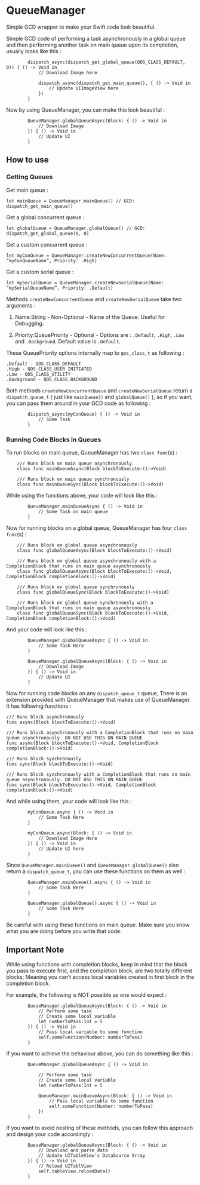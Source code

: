 # QueueManager
Simple GCD wrapper to make your Swift code look beautiful.

Simple GCD code of performing a task asynchronously in a global queue and then performing another task on main queue upon its completion, usually looks like this :  		
```
        dispatch_async(dispatch_get_global_queue(QOS_CLASS_DEFAULT, 0)) { () -> Void in
            // Download Image here
            
            dispatch_async(dispatch_get_main_queue(), { () -> Void in
                // Update UIImageView here
            })
        }  
```
  
Now by using QueueManager, you can make this look beautiful :  
```  
        QueueManager.globalQueueAsync(Block: { () -> Void in
            // Download Image
        }) { () -> Void in
            // Update UI
        }  
```

## How to use
### Getting Queues
Get main queue :  
```  
let mainQueue = QueueManager.mainQueue() // GCD: dispatch_get_main_queue()  
```
Get a global concurrent queue :  
```
let globalQueue = QueueManager.globalQueue() // GCD: dispatch_get_global_queue(0, 0)
```  
Get a custom concurrent queue :
```
let myConQueue = QueueManager.createNewConcurrentQueue(Name: “myConQueueName”, Priority: .High)
```
Get a custom serial queue :
```
let mySerialQueue = QueueManager.createNewSerialQueue(Name: “mySerialQueueName”, Priority: .Default)
```
Methods `createNewConcurrentQueue` and `createNewSerialQueue` take two arguments :  

1) Name:String - Non-Optional - Name of the Queue. Useful for Debugging.

2) Priority:QueuePriority - Optional - Options are : `.Default`, `.High`, `.Low` and `.Background`. Default value is `.Default`.

These QueuePriority options internally map to `qos_class_t` as following :
```
.Default - QOS_CLASS_DEFAULT
.High - QOS_CLASS_USER_INITIATED
.Low - QOS_CLASS_UTILITY
.Background - QOS_CLASS_BACKGROUND
```
Both methods `createNewConcurrentQueue` and `createNewSerialQueue` return a `dispatch_queue_t` ( just like `mainQueue()` and `globalQueue()` ), so if you want, you can pass them around in your GCD code as following : 
```
        dispatch_async(myConQueue) { () -> Void in
            // Some Task
        }
```
### Running Code Blocks in Queues
To run blocks on main queue, QueueManager has two `class func`(s) :
```
	/// Runs block on main queue asynchronously
    class func mainQueueAsync(Block blockToExecute:()->Void)
    
    /// Runs block on main queue synchronously
    class func mainQueueSync(Block blockToExecute:()->Void)
```
While using the functions above, your code will look like this :  
```
        QueueManager.mainQueueAsync { () -> Void in
            // Some Task on main queue
        }  
```
Now for running blocks on a global queue, QueueManager has four `class func`(s) :
```
	/// Runs block on global queue asynchronously
    class func globalQueueAsync(Block blockToExecute:()->Void)

    /// Runs block on global queue asynchronously with a CompletionBlock that runs on main queue asynchronously
    class func globalQueueAsync(Block blockToExecute:()->Void, CompletionBlock completionBlock:()->Void)
    
    /// Runs block on global queue synchronously
    class func globalQueueSync(Block blockToExecute:()->Void)
    
    /// Runs block on global queue synchronously with a CompletionBlock that runs on main queue asynchronously
    class func globalQueueSync(Block blockToExecute:()->Void, CompletionBlock completionBlock:()->Void)
```
And your code will look like this :  
```
        QueueManager.globalQueueAsync { () -> Void in
            // Some Task Here
        }

        QueueManager.globalQueueAsync(Block: { () -> Void in
            // Download Image
        }) { () -> Void in
            // Update UI
        }
```

Now for running code blocks on any `dispatch_queue_t` queue, There is an extension provided with QueueManager that makes use of QueueManager. It has following functions :
```
/// Runs block asynchronously
func async(Block blockToExecute:()->Void)

/// Runs block asynchronously with a CompletionBlock that runs on main queue asynchronously. DO NOT USE THIS ON MAIN QUEUE
func async(Block blockToExecute:()->Void, CompletionBlock completionBlock:()->Void)

/// Runs block synchronously
func sync(Block blockToExecute:()->Void)

/// Runs block synchronously with a CompletionBlock that runs on main queue asynchronously. DO NOT USE THIS ON MAIN QUEUE
func sync(Block blockToExecute:()->Void, CompletionBlock completionBlock:()->Void)
```
And while using them, your code will look like this :  
```
        myConQueue.async { () -> Void in
            // Some Task Here
        }

        myConQueue.async(Block: { () -> Void in
            // Download Image Here
        }) { () -> Void in
            // Update UI here
        }  
```
Since `QueueManager.mainQueue()` and `QueueManager.globalQueue()` also return a `dispatch_queue_t`, you can use these functions on them as well :  
```
        QueueManager.mainQueue().async { () -> Void in
            // Some Task Here
        }

        QueueManager.globalQueue().async { () -> Void in
            // Some Task Here
        }
```
Be careful with using these functions on main queue. Make sure you know what you are doing before you write that code.

## Important Note
While using functions with completion blocks, keep in mind that the block you pass to execute first, and the completion block, are two totally different blocks; Meaning you can’t access local variables created in first block in the completion block.

For example, the following is NOT possible as one would expect :
```
        QueueManager.globalQueueAsync(Block: { () -> Void in
            // Perform some task
            // Create some local variable
            let numberToPass:Int = 5
        }) { () -> Void in
            // Pass local variable to some function
            self.someFunction(Number: numberToPass)
        }
```
If you want to achieve the behaviour above, you can do something like this :  
```
        QueueManager.globalQueueAsync { () -> Void in
            
            // Perform some task
            // Create some local variable
            let numberToPass:Int = 5
            
            QueueManager.mainQueueAsync(Block: { () -> Void in
                // Pass local variable to some function
                self.someFunction(Number: numberToPass)
            })
        }
```
If you want to avoid nesting of these methods, you can follow this approach and design your code accordingly :  
```  
        QueueManager.globalQueueAsync(Block: { () -> Void in
            // Download and parse data
            // Update UITableView’s DataSource Array
        }) { () -> Void in
            // Reload UITablView
            self.tableView.reloadData()
        }
```

